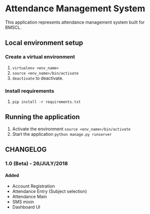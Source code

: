 # Attendance Management System


This application represents attendance management system built for BMSCL.

## Local environment setup

### Create a virtual environment


1. `virtualenv <env_name>`
2. `source <env_name>/bin/activate`
3. `deactivate` to deactivate.

### Install requirements


1. `pip install -r requirements.txt`

## Running the application


1. Activate the environment `source <env_name>/bin/activate`
2. Start the application `python manage.py runserver`

## CHANGELOG

### 1.0 (Beta) - 26/JULY/2018

#### Added
* Account Registration
* Attendance Entry (Subject selection)
* Attendance Main
* SMS mixin
* Dashboard UI
